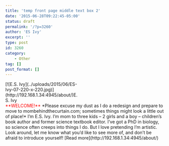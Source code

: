 ```yaml
---
title: 'temp front page middle text box 2'
date: '2015-06-28T09:22:45-05:00'
status: draft
permalink: '/?p=3260'
author: 'ES Ivy'
excerpt: ''
type: post
id: 3260
category:
    - Other
tag: []
post_format: []
---
```

<div class="wp-caption alignleft" id="attachment_3253" style="width: 230px">[![E.S. Ivy](../uploads/2015/06/ES-Ivy-07-220-x-220.jpg)](http://192.168.1.34:4945/about/)E.S. Ivy

</div><span style="color: #ff0000;">**WELCOME!**</span> *Please excuse my dust as I do a redesign and prepare to move to mombehindthecurtain.com; sometimes things might look a little out of place!* I’m E.S. Ivy. I’m mom to three kids – 2 girls and a boy – children’s book author and former science textbook editor. I’ve got a PhD in biology, so science often creeps into things I do. But I love pretending I’m artistic. Look around, let me know what you’d like to see more of, and don’t be afraid to introduce yourself! [Read more](http://192.168.1.34:4945/about/)